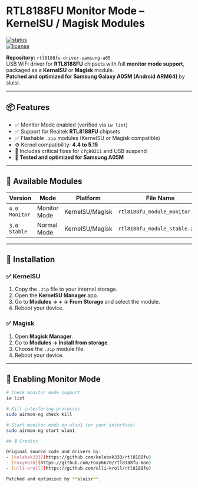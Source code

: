 # RTL8188FU Monitor Mode – KernelSU / Magisk Modules

[![status](https://img.shields.io/badge/status-stable-brightgreen)](https://github.com/nsluisr/rtl8188fu-driver-samsung-a05)  
[![license](https://img.shields.io/badge/license-GPL--2.0-blue)](https://github.com/nsluisr/rtl8188fu-driver-samsung-a05/blob/main/LICENSE)

**Repository:** `rtl8188fu-driver-samsung-a05`  
USB WiFi driver for **RTL8188FU** chipsets with full **monitor mode support**, packaged as a **KernelSU** or **Magisk** module.  
**Patched and optimized for Samsung Galaxy A05M (Android ARM64)** by sluisr.

---

## 📦 Features

- ✅ Monitor Mode enabled (verified via `iw list`)  
- ✅ Support for Realtek **RTL8188FU** chipsets  
- ✅ Flashable `.zip` modules (KernelSU or Magisk compatible)  
- ⚙️ Kernel compatibility: **4.4 to 5.15**  
- 🔧 Includes critical fixes for `cfg80211` and USB suspend  
- 📱 **Tested and optimized for Samsung A05M**

---

## 📂 Available Modules

| Version       | Mode          | Platform        | File Name                        |
|---------------|---------------|-----------------|---------------------------------|
| `4.0 Monitor` | Monitor Mode  | KernelSU/Magisk | `rtl8188fu_module_monitor.zip`  |
| `3.0 Stable`  | Normal Mode   | KernelSU/Magisk | `rtl8188fu_module_stable.zip`   |

---

## 🔧 Installation

### ✅ KernelSU

1. Copy the `.zip` file to your internal storage.  
2. Open the **KernelSU Manager** app.  
3. Go to **Modules → + → From Storage** and select the module.  
4. Reboot your device.

### ✅ Magisk

1. Open **Magisk Manager**.  
2. Go to **Modules → Install from storage**.  
3. Choose the `.zip` module file.  
4. Reboot your device.

---

## 📡 Enabling Monitor Mode

```bash
# Check monitor mode support
iw list

# Kill interfering processes
sudo airmon-ng check kill

# Start monitor mode on wlan1 (or your interface)
sudo airmon-ng start wlan1

## 🎖️ Credits

Original source code and drivers by:  
- [kelebek333](https://github.com/kelebek333/rtl8188fu)  
- [Foxy6670](https://github.com/Foxy6670/rtl8188fu-mon)  
- [ulli-kroll](https://github.com/ulli-kroll/rtl8188fu)  

Patched and optimized by **sluisr**.
